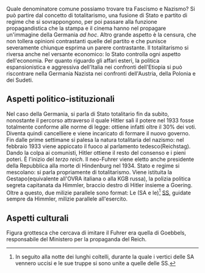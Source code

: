 
Quale denominatore comune possiamo trovare tra Fascismo e Nazismo? Si può partire dal concetto di totalitarismo, una fusione di Stato e partito di regime che si sovrappongono, per poi passare alla funzione propagandistica che la stampa e il cinema hanno nel propagare un'immagine della Germania *ad hoc*. Altro grande aspetto è la censura, che non tollera opinioni contrastanti quelle del partito e che punisce severamente chiunque esprima un parere contrastante. Il totalitarismo si riversa anche nel versante economico: lo Stato controlla ogni aspetto dell'economia. Per quanto riguardo gli affari esteri, la politica espansionistica e aggressiva dell'Italia nei confronti dell'Etiopia si può riscontrare nella Germania Nazista nei confronti dell'Austria, della Polonia e dei Sudeti.

## Aspetti politico-istituzionali

Nel caso della Germania, si parla di Stato totalitario fin da subito, nonostante il percorso attraverso il quale Hitler salì il potere nel 1933 fosse totalmente conforme alle norme di legge: ottiene infatti oltre il 30% dei voti. Diventa quindi cancelliere e viene incaricato di formare il nuovo governo. Fin dalle prime settimane si palesa la natura totalitaria del nazismo: nel febbraio 1933 viene appiccato il fuoco al parlamento tedesco(Reichstag). Dando la colpa ai comunisti, Hitler ottiene il resto del consenso e i pieni poteri. È l'inizio del *terzo reich*.
Il neo-Fuhrer viene eletto anche presidente della Repubblica alla morte di Hindenburg nel 1934. Stato e regime si mescolano: si parla propriamente di totalitarismo.
Viene istituita la Gestapo(equivalente all'OVRA italiana o alla KGB russa), la polizia politica segreta capitanata da Himmler, braccio destro di Hitler insieme a Goering. Oltre a questo, due milizie parallele sono format: Le (SA e le)[^1] <u>SS</u>, guidate sempre da Himmler, milizie parallele all'esercito.

## Aspetti culturali

Figura grottesca che cercava di imitare il Fuhrer era quella di Goebbels, responsabile del Ministero per la propaganda del Reich.

[^1]: In seguito alla notte dei lunghi coltelli, durante la quale i vertici delle SA vennero uccisi e le sue truppe si sono unite a quelle delle SS.